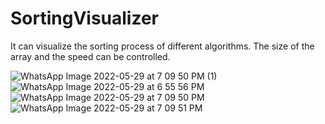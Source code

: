 # SortingVisualizer
It can visualize the sorting process of different algorithms. The size of the array and the speed can be controlled.



![WhatsApp Image 2022-05-29 at 7 09 50 PM (1)](https://user-images.githubusercontent.com/68228350/171561910-b06220f6-d233-4970-aa6d-41ab228c91cc.jpeg)
![WhatsApp Image 2022-05-29 at 6 55 56 PM](https://user-images.githubusercontent.com/68228350/171562141-080c657c-0ff4-426f-a9ce-abcb653e6214.jpeg)
![WhatsApp Image 2022-05-29 at 7 09 50 PM](https://user-images.githubusercontent.com/68228350/171562172-78f33990-d4c1-48df-a90d-0c3d81801714.jpeg)
![WhatsApp Image 2022-05-29 at 7 09 51 PM](https://user-images.githubusercontent.com/68228350/171562191-4975aec4-6704-427c-b044-90757d893729.jpeg)

